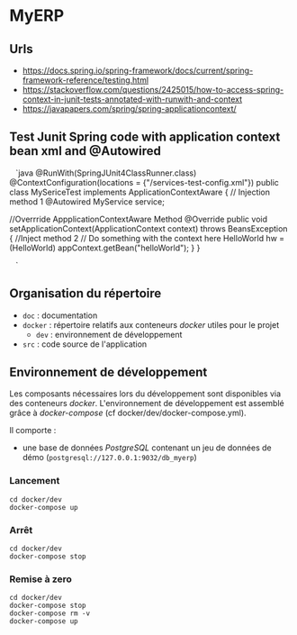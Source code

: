 # MyERP

## Urls
- https://docs.spring.io/spring-framework/docs/current/spring-framework-reference/testing.html
- https://stackoverflow.com/questions/2425015/how-to-access-spring-context-in-junit-tests-annotated-with-runwith-and-context
- https://javapapers.com/spring/spring-applicationcontext/

## Test Junit Spring code with  application context bean xml  and @Autowired

 ` ` `java
@RunWith(SpringJUnit4ClassRunner.class)
@ContextConfiguration(locations = {"/services-test-config.xml"})
public class MySericeTest implements ApplicationContextAware
{
  // Injection method 1
  @Autowired
  MyService service;

   //Overrride  AppplicationContextAware Method
    @Override
    public void setApplicationContext(ApplicationContext context)
            throws BeansException
    {
         //Inject method 2
        // Do something with the context here
        HelloWorld hw = (HelloWorld) appContext.getBean("helloWorld");
    }
}

 ` ` `

## Organisation du répertoire

*   `doc` : documentation
*   `docker` : répertoire relatifs aux conteneurs _docker_ utiles pour le projet
    *   `dev` : environnement de développement
*   `src` : code source de l'application


## Environnement de développement

Les composants nécessaires lors du développement sont disponibles via des conteneurs _docker_.
L'environnement de développement est assemblé grâce à _docker-compose_
(cf docker/dev/docker-compose.yml).

Il comporte :

*   une base de données _PostgreSQL_ contenant un jeu de données de démo (`postgresql://127.0.0.1:9032/db_myerp`)



### Lancement

    cd docker/dev
    docker-compose up


### Arrêt

    cd docker/dev
    docker-compose stop


### Remise à zero

    cd docker/dev
    docker-compose stop
    docker-compose rm -v
    docker-compose up
